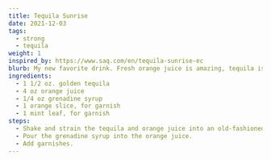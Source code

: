 ```yaml
---
title: Tequila Sunrise
date: 2021-12-03
tags:
  - strong
  - tequila
weight: 1
inspired_by: https://www.saq.com/en/tequila-sunrise-ec
blurb: My new favorite drink. Fresh orange juice is amazing, tequila is amazing, grenadine is amazing, this drink is amazing.
ingredients:
  - 1 1/2 oz. golden tequila
  - 4 oz orange juice
  - 1/4 oz grenadine syrup
  - 1 orange slice, for garnish
  - 1 mint leaf, for garnish
steps:
  - Shake and strain the tequila and orange juice into an old-fashioned glass with a big ice cube in it.
  - Pour the grenadine syrup into the orange juice.
  - Add garnishes.
---
```


